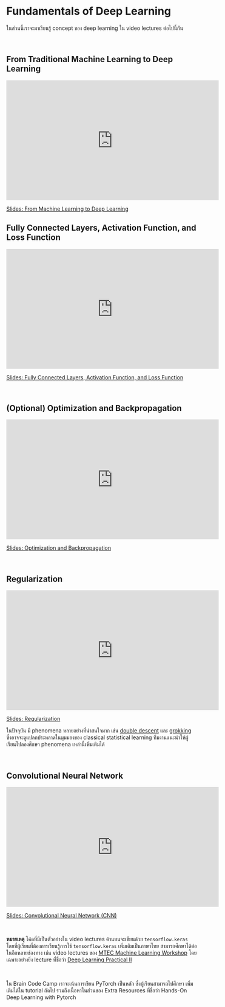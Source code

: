 # Fundamentals of Deep Learning

ในส่วนนี้เราจะมาเรียนรู้ concept ของ deep learning ใน video lectures ต่อไปนี้กัน

<br>

## From Traditional Machine Learning to Deep Learning

<iframe width="560" height="315" src="https://www.youtube.com/embed/kIL6UqHfnA8" title="YouTube video player" frameborder="0" allow="accelerometer; autoplay; clipboard-write; encrypted-media; gyroscope; picture-in-picture; web-share" allowfullscreen></iframe>

[Slides: From Machine Learning to Deep Learning](https://github.com/ichatnun/brainCodeCamp2023_lectures/blob/main/DeepLearning/deep_learning_ML2DL.pdf)
<br>

## Fully Connected Layers, Activation Function, and Loss Function

<iframe width="560" height="315" src="https://www.youtube.com/embed/uREh-0Z6PRk" title="YouTube video player" frameborder="0" allow="accelerometer; autoplay; clipboard-write; encrypted-media; gyroscope; picture-in-picture; web-share" allowfullscreen></iframe>

[Slides: Fully Connected Layers, Activation Function, and Loss Function](https://github.com/ichatnun/brainCodeCamp2023_lectures/blob/main/DeepLearning/deep_learning_dense_activation_loss.pdf)

<br>

## (Optional) Optimization and Backpropagation

<iframe width="560" height="315" src="https://www.youtube.com/embed/qk2dgWUFt_U" title="YouTube video player" frameborder="0" allow="accelerometer; autoplay; clipboard-write; encrypted-media; gyroscope; picture-in-picture; web-share" allowfullscreen></iframe>

[Slides: Optimization and Backpropagation](https://github.com/ichatnun/brainCodeCamp2023_lectures/blob/main/DeepLearning/deep_learning_opt_backprop_minibatch.pdf)

<br>

## Regularization

<iframe width="560" height="315" src="https://www.youtube.com/embed/VokHdRv0yas" title="YouTube video player" frameborder="0" allow="accelerometer; autoplay; clipboard-write; encrypted-media; gyroscope; picture-in-picture; web-share" allowfullscreen></iframe>

[Slides: Regularization](https://github.com/ichatnun/brainCodeCamp2023_lectures/blob/main/DeepLearning/deep_learning_regularization.pdf)

ในปัจจุบัน มี phenomena หลายอย่างที่น่าสนใจมาก เช่น [double descent](https://en.wikipedia.org/wiki/Double_descent) และ [grokking](https://arxiv.org/abs/2201.02177) ซึ่งอาจจะดูแปลกประหลาดในมุมมองของ classical statistical learning ทีมงานแนะนำให้ผู้เรียนไปลองศึกษา phenomena เหล่านี้เพิ่มเติมได้

<br>

## Convolutional Neural Network

<iframe width="560" height="315" src="https://www.youtube.com/embed/Jpw-CYQ0T0g" title="YouTube video player" frameborder="0" allow="accelerometer; autoplay; clipboard-write; encrypted-media; gyroscope; picture-in-picture; web-share" allowfullscreen></iframe>

[Slides: Convolutional Neural Network (CNN)](https://github.com/ichatnun/brainCodeCamp2023_lectures/blob/main/DeepLearning/deep_learning_CNN.pdf)

<br>

**หมายเหตุ** โค้ดที่มีเป็นตัวอย่างใน video lectures ด้านบนจะเขียนด้วย `tensorflow.keras` โดยที่ผู้เรียนที่ต้องการเรียนรู้การใช้ `tensorflow.keras` เพิ่มเติมเป็นภาษาไทย สามารถศึกษาได้ต่อในอีกหลายช่องทาง เช่น video lectures ของ [MTEC Machine Learning Workshop](https://youtube.com/playlist?list=PLJIJClalm2xOsbu69R_yRG3RPVU3gIQKa) โดยเฉพาะอย่างยิ่ง lecture ที่ชื่อว่า [Deep Learning Practical II](https://youtu.be/dVzivZQ1Fv4)

<br>

ใน Brain Code Camp เราจะเน้นการเขียน PyTorch เป็นหลัก ซึ่งผู้เรียนสามารถไปศึกษา เพิ่มเติมได้ใน tutorial ถัดไป รวมถึงเนื้อหาในส่วนของ Extra Resources ที่ชื่อว่า Hands-On Deep Learning with Pytorch
